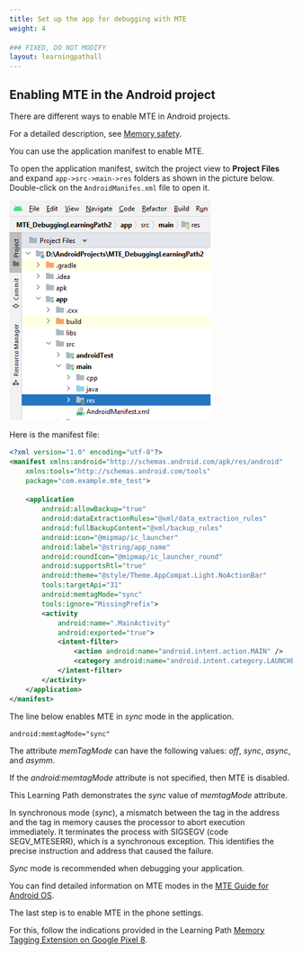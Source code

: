 ```yaml
---
title: Set up the app for debugging with MTE
weight: 4

### FIXED, DO NOT MODIFY
layout: learningpathall
---
```


## Enabling MTE in the Android project

There are different ways to enable MTE in Android projects. 

For a detailed description, see [Memory safety](https://source.android.com/docs/security/test/memory-safety). 

You can use the application manifest to enable MTE.

To open the application manifest, switch the project view to **Project Files** and expand `app->src->main->res` folders as shown in the picture below. Double-click on the `AndroidManifes.xml` file to open it. 

![alt-text-2](pictures/04_android_manifest_path.png "Android Manifest file path.")

Here is the manifest file:

```xml
<?xml version="1.0" encoding="utf-8"?>
<manifest xmlns:android="http://schemas.android.com/apk/res/android"
    xmlns:tools="http://schemas.android.com/tools"
    package="com.example.mte_test">

    <application
        android:allowBackup="true"
        android:dataExtractionRules="@xml/data_extraction_rules"
        android:fullBackupContent="@xml/backup_rules"
        android:icon="@mipmap/ic_launcher"
        android:label="@string/app_name"
        android:roundIcon="@mipmap/ic_launcher_round"
        android:supportsRtl="true"
        android:theme="@style/Theme.AppCompat.Light.NoActionBar"
        tools:targetApi="31"
        android:memtagMode="sync"
        tools:ignore="MissingPrefix">
        <activity
            android:name=".MainActivity"
            android:exported="true">
            <intent-filter>
                <action android:name="android.intent.action.MAIN" />
                <category android:name="android.intent.category.LAUNCHER" />
            </intent-filter>
        </activity>
    </application>
</manifest>

```

The line below enables MTE in *sync* mode in the application. 

```console
android:memtagMode="sync"
```

The attribute *memTagMode* can have the following values: *off*, *sync*, *async*, and *asymm*.

If the *android:memtagMode* attribute is not specified, then MTE is disabled.

This Learning Path demonstrates the *sync* value of *memtagMode* attribute.

In synchronous mode (*sync*), a mismatch between the tag in the address and the tag in memory causes the processor to abort execution immediately. It terminates the process with SIGSEGV (code SEGV_MTESERR), which is a synchronous exception. This identifies the precise instruction and address that caused
the failure. 

*Sync* mode is recommended when debugging your application.

You can find detailed information on MTE modes in the [MTE Guide for Android OS](https://documentation-service.arm.com/static/660d6857aec7154a17ee1c5f?token=). 

The last step is to enable MTE in the phone settings. 

For this, follow the indications provided in the Learning Path [Memory Tagging Extension on Google Pixel 8](https://learn.arm.com/learning-paths/mobile-graphics-and-gaming/mte_on_pixel8/).
